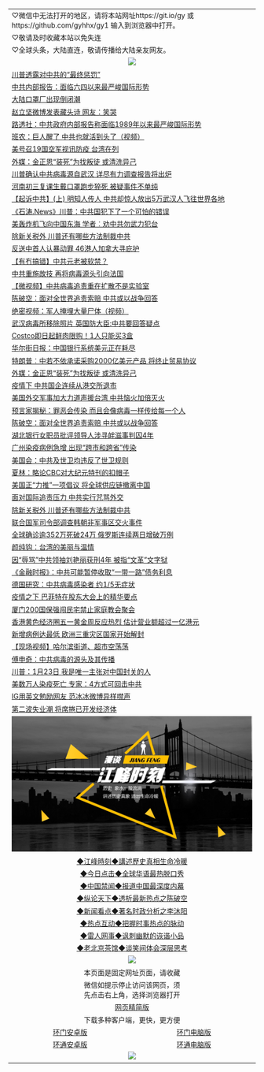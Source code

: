  <table>
 
<tr>
<td colspan="2" align=left>
♡微信中无法打开的地区，请将本站网址https://git.io/gy 或 https://github.com/gyhhx/gy1 输入到浏览器中打开。 
 </td>
</tr>
 <tr>
 <td colspan="2" align=left>
♡敬请及时收藏本站以免失连
 </td>
   <tr>
<td colspan="2" align=left>
♡全球头条，大陆直连，敬请传播给大陆亲友网友。
 </td>
</tr>
 
 <tr>
    <td colspan="2" align=center><img src="https://cdn.jsdelivr.net/gh/gyoupiodf/im1/%E7%BD%91%E9%97%A8%E6%96%B0%E9%97%BB1.jpg"></td>
 </tr>
<tr><td colspan="2" align="left"><a href="https://img.xsurf.surf/?name=c1166495&key=wdcctzyyncblgvet&from=gy">川普透露对中共的“最终惩罚”</a></td></tr>
<tr><td colspan="2" align="left"><a href="https://img.xsurf.surf/?name=c1166482&key=wdcctzyyncblgvet&from=gy">中共内部报告：面临六四以来最严峻国际形势</a></td></tr>
<tr><td colspan="2" align="left"><a href="https://img.xsurf.surf/?name=c1166443&key=wdcctzyyncblgvet&from=gy">大陆口罩厂出现倒闭潮</a></td></tr>
<tr><td colspan="2" align="left"><a href="https://img.xsurf.surf/?name=c1166488&key=wdcctzyyncblgvet&from=gy">赵立坚微博发表藏头诗 网友：笑哭</a></td></tr>
<tr><td colspan="2" align="left"><a href="https://img.xsurf.surf/?name=c1166398&key=wdcctzyyncblgvet&from=gy">路透社：中共政府内部报告称面临1989年以来最严峻国际形势</a></td></tr>
<tr><td colspan="2" align="left"><a href="https://img.xsurf.surf/?name=c1166502&key=wdcctzyyncblgvet&from=gy">班农：巨人醒了  中共也就活到头了（视频）</a></td></tr>
<tr><td colspan="2" align="left"><a href="https://img.xsurf.surf/?name=c1166378&key=wdcctzyyncblgvet&from=gy">美号召19国空军视讯防疫 台湾在列</a></td></tr>
<tr><td colspan="2" align="left"><a href="https://img.xsurf.surf/?name=c1166377&key=wdcctzyyncblgvet&from=gy">外媒：金正恩“装死”为找叛徒 或清洗异己</a></td></tr>
<tr><td colspan="2" align="left"><a href="https://img.xsurf.surf/?name=c1166382&key=wdcctzyyncblgvet&from=gy">川普确认中共病毒源自武汉 详尽有力调查报告将出炉</a></td></tr>
<tr><td colspan="2" align="left"><a href="https://img.xsurf.surf/?name=c1166476&key=wdcctzyyncblgvet&from=gy">河南初三复课生戴口罩跑步猝死 被疑事件不单纯</a></td></tr>
<tr><td colspan="2" align="left"><a href="https://img.xsurf.surf/?name=c1166463&key=wdcctzyyncblgvet&from=gy">【起诉中共】(上) 明知人传人 中共却惊人放出5万武汉人飞往世界各地</a></td></tr>
<tr><td colspan="2" align="left"><a href="https://img.xsurf.surf/?name=c1166446&key=wdcctzyyncblgvet&from=gy">《石涛.News》川普：中共国犯下了一个可怕的错误</a></td></tr>
<tr><td colspan="2" align="left"><a href="https://img.xsurf.surf/?name=c1166474&key=wdcctzyyncblgvet&from=gy">美轰炸机飞向中国东海 学者︰劝中共勿武力犯台</a></td></tr>
<tr><td colspan="2" align="left"><a href="https://img.xsurf.surf/?name=c1166491&key=wdcctzyyncblgvet&from=gy">除新关税外 川普还有哪些方法制裁中共</a></td></tr>
<tr><td colspan="2" align="left"><a href="https://img.xsurf.surf/?name=c1166493&key=wdcctzyyncblgvet&from=gy">反送中首人认暴动罪 46港人加拿大寻庇护</a></td></tr>
<tr><td colspan="2" align="left"><a href="https://img.xsurf.surf/?name=c1166435&key=wdcctzyyncblgvet&from=gy">【有冇搞错】中共元老被软禁？</a></td></tr>
<tr><td colspan="2" align="left"><a href="https://img.xsurf.surf/?name=c1166475&key=wdcctzyyncblgvet&from=gy">中共重施故技 再将病毒源头引向法国</a></td></tr>
<tr><td colspan="2" align="left"><a href="https://img.xsurf.surf/?name=c1166501&key=wdcctzyyncblgvet&from=gy">【微视频】中共病毒追责重在扩散不是实验室</a></td></tr>
<tr><td colspan="2" align="left"><a href="https://img.xsurf.surf/?name=c1166419&key=wdcctzyyncblgvet&from=gy">陈破空：面对全世界追责索赔 中共或以战争回答</a></td></tr>
<tr><td colspan="2" align="left"><a href="https://img.xsurf.surf/?name=c1166420&key=wdcctzyyncblgvet&from=gy">绝密视频：军人掩埋大量尸体（视频）</a></td></tr>
<tr><td colspan="2" align="left"><a href="https://img.xsurf.surf/?name=c1166469&key=wdcctzyyncblgvet&from=gy">武汉病毒所移除照片 英国防大臣:中共要回答疑点</a></td></tr>
<tr><td colspan="2" align="left"><a href="https://img.xsurf.surf/?name=c1166490&key=wdcctzyyncblgvet&from=gy">Costco即日起鲜肉限购！1人只能买3盒</a></td></tr>
<tr><td colspan="2" align="left"><a href="https://img.xsurf.surf/?name=c1166439&key=wdcctzyyncblgvet&from=gy">华尔街日报：中国银行系统美元正在耗尽</a></td></tr>
<tr><td colspan="2" align="left"><a href="https://img.xsurf.surf/?name=c1166413&key=wdcctzyyncblgvet&from=gy">特朗普︰中若不依承诺采购2000亿美元产品 将终止贸易协议</a></td></tr>
<tr><td colspan="2" align="left"><a href="https://img.xsurf.surf/?name=c1166453&key=wdcctzyyncblgvet&from=gy">外媒：金正恩“装死”为找叛徒 或清洗异己</a></td></tr>
<tr><td colspan="2" align="left"><a href="https://img.xsurf.surf/?name=c1166480&key=wdcctzyyncblgvet&from=gy">疫情下 中共国企连续从港交所退市</a></td></tr>
<tr><td colspan="2" align="left"><a href="https://img.xsurf.surf/?name=c1166466&key=wdcctzyyncblgvet&from=gy">美国外交军事加大力道声援台湾 中共恼火加倍灭火</a></td></tr>
<tr><td colspan="2" align="left"><a href="https://img.xsurf.surf/?name=c1166383&key=wdcctzyyncblgvet&from=gy">预言家揭秘：罪恶会传染  而且会像病毒一样传给每一个人</a></td></tr>
<tr><td colspan="2" align="left"><a href="https://img.xsurf.surf/?name=c1166447&key=wdcctzyyncblgvet&from=gy">陈破空：面对全世界追责索赔 中共或以战争回答</a></td></tr>
<tr><td colspan="2" align="left"><a href="https://img.xsurf.surf/?name=c1166412&key=wdcctzyyncblgvet&from=gy">湖北银行女职员批评领导人涉寻衅滋事判囚4年</a></td></tr>
<tr><td colspan="2" align="left"><a href="https://img.xsurf.surf/?name=c1166442&key=wdcctzyyncblgvet&from=gy">广州染疫病例急增 出现“跨市和跨省”传染</a></td></tr>
<tr><td colspan="2" align="left"><a href="https://img.xsurf.surf/?name=c1166500&key=wdcctzyyncblgvet&from=gy">美国会：中共及世卫均违反了世卫规则</a></td></tr>
<tr><td colspan="2" align="left"><a href="https://img.xsurf.surf/?name=c1166462&key=wdcctzyyncblgvet&from=gy">夏林：略论CBC对大纪元特刊的扣帽子</a></td></tr>
<tr><td colspan="2" align="left"><a href="https://img.xsurf.surf/?name=c1166485&key=wdcctzyyncblgvet&from=gy">美国正“力推”一项倡议 将全球供应链撤离中国</a></td></tr>
<tr><td colspan="2" align="left"><a href="https://img.xsurf.surf/?name=c1166465&key=wdcctzyyncblgvet&from=gy">面对国际追责压力 中共实行咒骂外交</a></td></tr>
<tr><td colspan="2" align="left"><a href="https://img.xsurf.surf/?name=c1166404&key=wdcctzyyncblgvet&from=gy">除新关税外 川普还有哪些方法制裁中共</a></td></tr>
<tr><td colspan="2" align="left"><a href="https://img.xsurf.surf/?name=c1166399&key=wdcctzyyncblgvet&from=gy">联合国军司令部调查韩朝非军事区交火事件</a></td></tr>
<tr><td colspan="2" align="left"><a href="https://img.xsurf.surf/?name=c1166472&key=wdcctzyyncblgvet&from=gy">全球确诊逾352万死破24万 俄罗斯连续两日增破万例</a></td></tr>
<tr><td colspan="2" align="left"><a href="https://img.xsurf.surf/?name=c1166481&key=wdcctzyyncblgvet&from=gy">颜纯钩：台湾的美丽与温情</a></td></tr>
<tr><td colspan="2" align="left"><a href="https://img.xsurf.surf/?name=c1166464&key=wdcctzyyncblgvet&from=gy">因“辱骂”中共领袖刘艳丽获刑4年 被指“文革”文字狱</a></td></tr>
<tr><td colspan="2" align="left"><a href="https://img.xsurf.surf/?name=c1166471&key=wdcctzyyncblgvet&from=gy">《金融时报》：中共可能暂停收取“一带一路”债务利息</a></td></tr>
<tr><td colspan="2" align="left"><a href="https://img.xsurf.surf/?name=c1166478&key=wdcctzyyncblgvet&from=gy">德国研究：中共病毒感染者 约1/5无症状</a></td></tr>
<tr><td colspan="2" align="left"><a href="https://img.xsurf.surf/?name=c1166489&key=wdcctzyyncblgvet&from=gy">疫情之下 巴菲特在股东大会上的精华要点</a></td></tr>
<tr><td colspan="2" align="left"><a href="https://img.xsurf.surf/?name=c1166467&key=wdcctzyyncblgvet&from=gy">厦门200国保强闯民宅禁止家庭教会聚会</a></td></tr>
<tr><td colspan="2" align="left"><a href="https://img.xsurf.surf/?name=c1166456&key=wdcctzyyncblgvet&from=gy">香港黄色经济圈五一黄金周反应热烈 估计营业额超过一亿港元</a></td></tr>
<tr><td colspan="2" align="left"><a href="https://img.xsurf.surf/?name=c1166492&key=wdcctzyyncblgvet&from=gy">新增病例达最低 欧洲三重灾区国家开始解封</a></td></tr>
<tr><td colspan="2" align="left"><a href="https://img.xsurf.surf/?name=c1166381&key=wdcctzyyncblgvet&from=gy">【现场视频】哈尔滨街道、超市空荡荡</a></td></tr>
<tr><td colspan="2" align="left"><a href="https://img.xsurf.surf/?name=c1166422&key=wdcctzyyncblgvet&from=gy">傅申奇：中共病毒的源头及其传播</a></td></tr>
<tr><td colspan="2" align="left"><a href="https://img.xsurf.surf/?name=c1166380&key=wdcctzyyncblgvet&from=gy">川普：1月23日 我是唯一主张对中国封关的人</a></td></tr>
<tr><td colspan="2" align="left"><a href="https://img.xsurf.surf/?name=c1166402&key=wdcctzyyncblgvet&from=gy">美数万人染疫死亡 专家：4方式可回击中共</a></td></tr>
<tr><td colspan="2" align="left"><a href="https://img.xsurf.surf/?name=c1166436&key=wdcctzyyncblgvet&from=gy">IG用英文勉励网友 范冰冰微博异样噤声</a></td></tr>
<tr><td colspan="2" align="left"><a href="https://img.xsurf.surf/?name=c1166393&key=wdcctzyyncblgvet&from=gy">第二波失业潮 将席捲已开发经济体</a></td></tr>
 <tr>
   <td colspan="2" align=center><img src="https://github.com/gyoupiodf/im1/blob/master/jf-1.jpg"></td>
  </tr>
   <tr>
   <td colspan="2" align=center> 
<a href="https://new.xsign.surf/oo.aspx?name=c922850&key=wuvfnsbmlgiqemgy&from=gy&tag=9877">◆江峰時刻◆講述歷史真相生命冷暖</a><br/>
    </td>
  </tr>
   <tr>
   <td colspan="2" align=center> 
<a href="https://new.xsign.surf/oo.aspx?name=c816850&key=wuvfnsbmlgiqemgy&from=gy&tag=9877">◆今日点击◆全球华语最热脱口秀</a><br/>
    </td>
  </tr>
  <tr>
  <td colspan="2" align=center>
<a href="https://new.xsign.surf/oo.aspx?name=c816860&key=wuvfnsbmlgiqemgy&from=gy&tag=99733110">◆中国禁闻◆报道中国最深度内幕</a><br/>
   </tr>
  <tr>
     <td colspan="2" align=center>
<a href="https://new.xsign.surf/oo.aspx?name=c816855&key=wuvfnsbmlgiqemgy&from=gy&tag=997110">◆纵论天下◆透析最新热点之陈破空</a><br/>
   </tr>
   <tr>
      <td colspan="2" align=center>
<a href="https://new.xsign.surf/oo.aspx?name=c838308&key=wuvfnsbmlgiqemgy&from=gy&tag=9973110">◆新闻看点◆著名时政分析之李沐阳</a><br/>
   </tr>
   <tr>
     <td colspan="2" align=center>
<a href="https://new.xsign.surf/oo.aspx?name=c816852&key=wuvfnsbmlgiqemgy&from=gy&tag=9733110">◆热点互动◆把握时事热点的脉动</a><br/>
   </tr>
   <tr>
      <td colspan="2" align=center>
<a href="https://new.xsign.surf/oo.aspx?name=c816694&key=wuvfnsbmlgiqemgy&from=gy&tag=93310">◆雷人网事◆讽刺幽默的诙谐小品</a><br/>
   </tr>
   <tr>
    <td colspan="2" align=center>
<a href="https://new.xsign.surf/oo.aspx?name=c816650&key=wuvfnsbmlgiqemgy&from=gy&tag=9973110">◆老北京茶馆◆谈笑间体会深层思考</a><br/>
   </tr>

  <tr>
    <td colspan="2" align="center"><img src="https://cdn.jsdelivr.net/gh/opipe/up/oGate65.jpg"/></td>
  </tr>
  <tr>
    <td colspan="2" align="center">本页面是固定网址页面，请收藏</td>
  <tr>
  <tr>
    <td colspan="2" align="center">微信如提示停止访问该网页，须<br/>先点击右上角，选择浏览器打开</td>
  <tr>
  <tr>
    <td colspan="2" align="center"><a href="https://gitcdn.xyz/cdn/otiny/up/master/show004.htm">网页精简版</a></td>
  </tr>
  <tr>
    <td colspan="2" align="center">下载多种客户端，更快，更方便</td>
  <tr>
  <tr>
    <td align="center"><a href="https://cdn.jsdelivr.net/gh/opipe/up/oGatea.apk">环门安卓版</a></td>
    <td align="center"><a href="https://cdn.jsdelivr.net/gh/opipe/up/oGate.zip">环门电脑版</a></td>
  </tr>
  <tr>
    <td align="center"><a href="https://cdn.jsdelivr.net/gh/opipe/up/oPipe.apk">环通安卓版</a></td>
    <td align="center"><a href="https://raw.githubusercontent.com/opipe/up/master/oPipe.zip">环通电脑版</a></td>
  </tr>
  <tr>
    <td colspan="2" align="center"><img src="https://cdn.jsdelivr.net/gh/opipe/up/oGate640.jpg"/></td>
  </tr>
</table>


